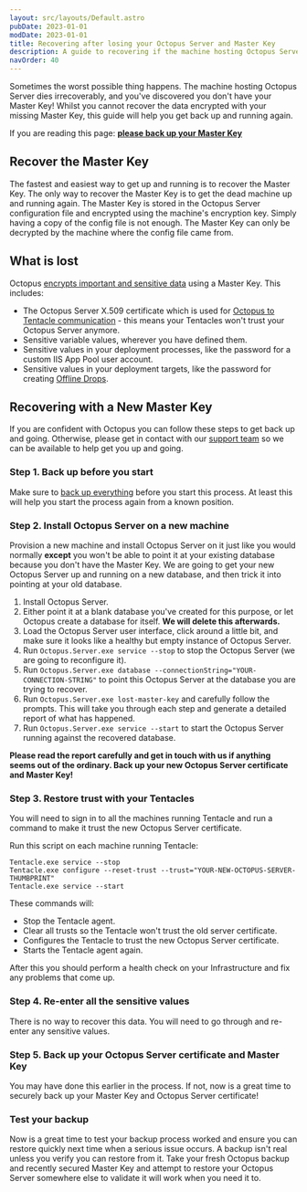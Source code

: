```yaml
---
layout: src/layouts/Default.astro
pubDate: 2023-01-01
modDate: 2023-01-01
title: Recovering after losing your Octopus Server and Master Key
description: A guide to recovering if the machine hosting Octopus Server dies irrecoverably, and you don't have the Master Key.
navOrder: 40
---
```


Sometimes the worst possible thing happens. The machine hosting Octopus Server dies irrecoverably, and you've discovered you don't have your Master Key! Whilst you cannot recover the data encrypted with your missing Master Key, this guide will help you get back up and running again.

If you are reading this page: [**please back up your Master Key**](/docs/octopus-rest-api/octopus.server.exe-command-line/show-master-key)

## Recover the Master Key

The fastest and easiest way to get up and running is to recover the Master Key. The only way to recover the Master Key is to get the dead machine up and running again. The Master Key is stored in the Octopus Server configuration file and encrypted using the machine's encryption key. Simply having a copy of the config file is not enough. The Master Key can only be decrypted by the machine where the config file came from.

## What is lost

Octopus [encrypts important and sensitive data](/docs/security/data-encryption) using a Master Key. This includes:

- The Octopus Server X.509 certificate which is used for [Octopus to Tentacle communication](/docs/security/octopus-tentacle-communication) - this means your Tentacles won't trust your Octopus Server anymore.
- Sensitive variable values, wherever you have defined them.
- Sensitive values in your deployment processes, like the password for a custom IIS App Pool user account.
- Sensitive values in your deployment targets, like the password for creating [Offline Drops](/docs/infrastructure/deployment-targets/offline-package-drop).

## Recovering with a New Master Key

If you are confident with Octopus you can follow these steps to get back up and going. Otherwise, please get in contact with our [support team](https://octopus.com/support) so we can be available to help get you up and going.

### Step 1. Back up before you start

Make sure to [back up everything](/docs/administration/data/backup-and-restore) before you start this process. At least this will help you start the process again from a known position.

### Step 2. Install Octopus Server on a new machine

Provision a new machine and install Octopus Server on it just like you would normally **except** you won't be able to point it at your existing database because you don't have the Master Key. We are going to get your new Octopus Server up and running on a new database, and then trick it into pointing at your old database.

1. Install Octopus Server.
1. Either point it at a blank database you've created for this purpose, or let Octopus create a database for itself. **We will delete this afterwards.**
1. Load the Octopus Server user interface, click around a little bit, and make sure it looks like a healthy but empty instance of Octopus Server.
1. Run `Octopus.Server.exe service --stop` to stop the Octopus Server (we are going to reconfigure it).
1. Run `Octopus.Server.exe database --connectionString="YOUR-CONNECTION-STRING"` to point this Octopus Server at the database you are trying to recover.
1. Run `Octopus.Server.exe lost-master-key` and carefully follow the prompts. This will take you through each step and generate a detailed report of what has happened.
1. Run `Octopus.Server.exe service --start` to start the Octopus Server running against the recovered database.

**Please read the report carefully and get in touch with us if anything seems out of the ordinary. Back up your new Octopus Server certificate and Master Key!**

### Step 3. Restore trust with your Tentacles

You will need to sign in to all the machines running Tentacle and run a command to make it trust the new Octopus Server certificate.

Run this script on each machine running Tentacle:

```
Tentacle.exe service --stop
Tentacle.exe configure --reset-trust --trust="YOUR-NEW-OCTOPUS-SERVER-THUMBPRINT"
Tentacle.exe service --start
```

These commands will:

- Stop the Tentacle agent.
- Clear all trusts so the Tentacle won't trust the old server certificate.
- Configures the Tentacle to trust the new Octopus Server certificate.
- Starts the Tentacle agent again.

After this you should perform a health check on your Infrastructure and fix any problems that come up.

### Step 4. Re-enter all the sensitive values

There is no way to recover this data. You will need to go through and re-enter any sensitive values.

### Step 5. Back up your Octopus Server certificate and Master Key

You may have done this earlier in the process. If not, now is a great time to securely back up your Master Key and Octopus Server certificate!

### Test your backup

Now is a great time to test your backup process worked and ensure you can restore quickly next time when a serious issue occurs. A backup isn't real unless you verify you can restore from it. Take your fresh Octopus backup and recently secured Master Key and attempt to restore your Octopus Server somewhere else to validate it will work when you need it to.
